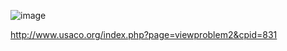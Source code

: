 ![image](https://github.com/froge159/usaco_training/assets/87875402/f8bec06c-95c0-4a1f-930f-57095c63625b)

http://www.usaco.org/index.php?page=viewproblem2&cpid=831
